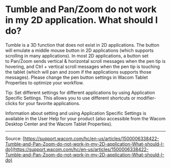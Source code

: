 # Tumble and Pan/Zoom do not work in my 2D application. What should I do?

Tumble is a 3D function that does not exist in 2D applications. The button will emulate a middle mouse button in 2D applications (which supports scrolling in many applications).
In most 2D applications, a button set to Pan/Zoom sends vertical & horizontal scroll messages when the pen tip is hovering, and Ctrl + vertical scroll messages when the pen tip is touching the tablet (which will pan and zoom if the applications supports those messages).
Please change the pen button settings in Wacom Tablet Properties to optimize your workflow. 
  
Tip: Set different settings for different applications by using Application Specific Settings. This allows you to use different shortcuts or modifier-clicks for your favorite applications.
 
Information about setting and using Application Specific Settings is available in the User Help for your product (also accessible from the Wacom Desktop Center and the Wacom Tablet Properties).

---
Source: [https://support.wacom.com/hc/en-us/articles/1500006338422-Tumble-and-Pan-Zoom-do-not-work-in-my-2D-application-What-should-I-do](https://support.wacom.com/hc/en-us/articles/1500006338422-Tumble-and-Pan-Zoom-do-not-work-in-my-2D-application-What-should-I-do)
